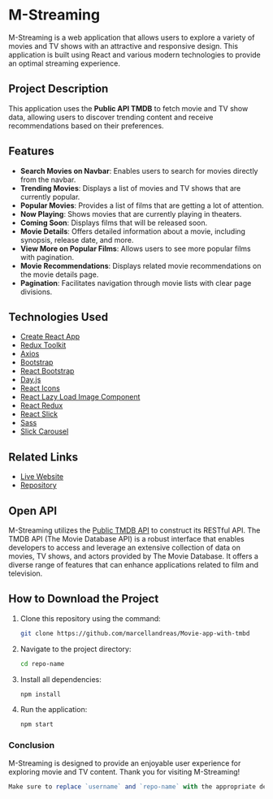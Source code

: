 # M-Streaming

M-Streaming is a web application that allows users to explore a variety of movies and TV shows with an attractive and responsive design. This application is built using React and various modern technologies to provide an optimal streaming experience.

## Project Description

This application uses the **Public API TMDB** to fetch movie and TV show data, allowing users to discover trending content and receive recommendations based on their preferences.

## Features

- **Search Movies on Navbar**: Enables users to search for movies directly from the navbar.
- **Trending Movies**: Displays a list of movies and TV shows that are currently popular.
- **Popular Movies**: Provides a list of films that are getting a lot of attention.
- **Now Playing**: Shows movies that are currently playing in theaters.
- **Coming Soon**: Displays films that will be released soon.
- **Movie Details**: Offers detailed information about a movie, including synopsis, release date, and more.
- **View More on Popular Films**: Allows users to see more popular films with pagination.
- **Movie Recommendations**: Displays related movie recommendations on the movie details page.
- **Pagination**: Facilitates navigation through movie lists with clear page divisions.

## Technologies Used

- [Create React App](https://reactjs.org/docs/create-a-new-react-app.html)
- [Redux Toolkit](https://redux-toolkit.js.org/)
- [Axios](https://axios-http.com/)
- [Bootstrap](https://getbootstrap.com/)
- [React Bootstrap](https://react-bootstrap.github.io/)
- [Day.js](https://day.js.org/)
- [React Icons](https://react-icons.github.io/react-icons/)
- [React Lazy Load Image Component](https://github.com/xuhao/react-lazy-load-image-component)
- [React Redux](https://react-redux.js.org/)
- [React Slick](https://react-slick.neostack.com/)
- [Sass](https://sass-lang.com/)
- [Slick Carousel](https://kenwheeler.github.io/slick/)

## Related Links

- [Live Website](https://m-streaming.vercel.app/)
- [Repository](https://github.com/username/repo-name) 

## Open API

M-Streaming utilizes the [Public TMDB API](https://www.themoviedb.org/documentation/api) to construct its RESTful API. The TMDB API (The Movie Database API) is a robust interface that enables developers to access and leverage an extensive collection of data on movies, TV shows, and actors provided by The Movie Database. It offers a diverse range of features that can enhance applications related to film and television.

## How to Download the Project

1. Clone this repository using the command:
   ```bash
   git clone https://github.com/marcellandreas/Movie-app-with-tmbd
   ```
2. Navigate to the project directory:
   ```bash
   cd repo-name
   ```
3. Install all dependencies:
   ```bash
   npm install
   ```
4. Run the application:
   ```bash
   npm start
   ```

### Conclusion
M-Streaming is designed to provide an enjoyable user experience for exploring movie and TV content. Thank you for visiting M-Streaming!

```javascript
Make sure to replace `username` and `repo-name` with the appropriate details for your GitHub 
```
